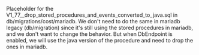 Placeholder for the V1_77__drop_stored_procedures_and_events_converted_to_java.sql in 
db/migrations/cost/mariadb. We don't need to do the same in mariadb legacy (db/migration) since
it's still using the stored procedures in mariadb, and we don't want to change the behavior. But
when DbEndpoint is enabled, we will use the java version of the procedure and need to drop the
ones in mariadb.